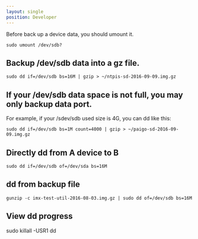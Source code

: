 ```yaml
---
layout: single
position: Developer
---
```


Before back up a device data, you should umount it.

    sudo umount /dev/sdb?

## Backup /dev/sdb data into a gz file.

    sudo dd if=/dev/sdb bs=16M | gzip > ~/ntpis-sd-2016-09-09.img.gz

## If your /dev/sdb data space is not full, you may only backup data port.

For example, if your /sdev/sdb used size is 4G, you can dd like this:

    sudo dd if=/dev/sdb bs=1M count=4000 | gzip > ~/paigo-sd-2016-09-09.img.gz


## Directly dd from A device to B

    sudo dd if=/dev/sdb of=/dev/sda bs=16M

## dd from backup file

    gunzip -c imx-test-util-2016-08-03.img.gz | sudo dd of=/dev/sdb bs=16M	

## View dd progress

  sudo killall -USR1 dd
